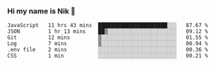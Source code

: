 ### Hi my name is Nik 👋

<!--
**NikDoe/NikDoe** is a ✨ _special_ ✨ repository because its `README.md` (this file) appears on your GitHub profile.

Here are some ideas to get you started:

- 🔭 I’m currently working on ...
- 🌱 I’m currently learning ...
- 👯 I’m looking to collaborate on ...
- 🤔 I’m looking for help with ...
- 💬 Ask me about ...
- 📫 How to reach me: ...
- 😄 Pronouns: ...
- ⚡ Fun fact: ...
-->

<!--START_SECTION:waka-->

```text
JavaScript   11 hrs 43 mins  ██████████████████████░░░   87.67 %
JSON         1 hr 13 mins    ██▒░░░░░░░░░░░░░░░░░░░░░░   09.12 %
Git          12 mins         ▒░░░░░░░░░░░░░░░░░░░░░░░░   01.55 %
Log          7 mins          ▒░░░░░░░░░░░░░░░░░░░░░░░░   00.94 %
.env file    2 mins          ░░░░░░░░░░░░░░░░░░░░░░░░░   00.36 %
CSS          1 min           ░░░░░░░░░░░░░░░░░░░░░░░░░   00.21 %
```

<!--END_SECTION:waka-->
